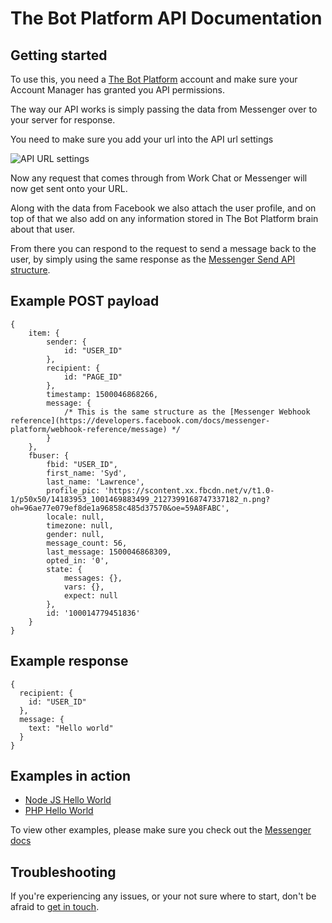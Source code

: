 # The Bot Platform API Documentation

## Getting started

To use this, you need a [The Bot Platform](http://thebotplatform.com) account and make sure your Account Manager has granted you API permissions.

The way our API works is simply passing the data from Messenger over to your server for response.

You need to make sure you add your url into the API url settings

![API URL settings](http://i.imgur.com/eq7ulPd.png)

Now any request that comes through from Work Chat or Messenger will now get sent onto your URL.

Along with the data from Facebook we also attach the user profile, and on top of that we also add on any information stored in The Bot Platform brain about that user.

From there you can respond to the request to send a message back to the user, by simply using the same response as the [Messenger Send API structure](https://developers.facebook.com/docs/messenger-platform/send-api-reference#request).

## Example POST payload

```
{
	item: {
		sender: {
			id: "USER_ID"
		},
		recipient: {
			id: "PAGE_ID"
		},
		timestamp: 1500046868266,
		message: {
			/* This is the same structure as the [Messenger Webhook reference](https://developers.facebook.com/docs/messenger-platform/webhook-reference/message) */
		}
	},
	fbuser: {
		fbid: "USER_ID",
		first_name: 'Syd',
		last_name: 'Lawrence',
		profile_pic: 'https://scontent.xx.fbcdn.net/v/t1.0-1/p50x50/14183953_1001469883499_2127399168747337182_n.png?oh=96ae77e079ef8de1a96858c485d37570&oe=59A8FABC',
		locale: null,
		timezone: null,
		gender: null,
		message_count: 56,
		last_message: 1500046868309,
		opted_in: '0',
		state: {
			messages: {},
			vars: {},
			expect: null
		},
		id: '100014779451836'
	}
}
```

## Example response

```
{
  recipient: {
    id: "USER_ID"
  },
  message: {
    text: "Hello world"
  }
}
```

## Examples in action

- [Node JS Hello World](examples/node/helloworld/routes/index.js)
- [PHP Hello World](examples/php/helloworld/index.php)

To view other examples, please make sure you check out the [Messenger docs](https://developers.facebook.com/docs/messenger-platform/send-api-reference#request)

## Troubleshooting

If you're experiencing any issues, or your not sure where to start, don't be afraid to [get in touch](mailto:support@thebotplatform.com).



